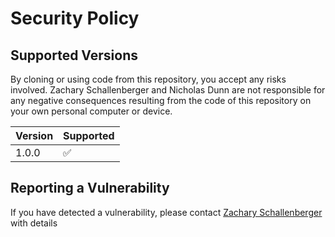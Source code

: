 # Security Policy

## Supported Versions

By cloning or using code from this repository, you accept any risks involved. Zachary Schallenberger and Nicholas Dunn are not responsible for any negative consequences resulting from the code of this repository on your own personal computer or device.

| Version | Supported          |
| ------- | ------------------ |
| 1.0.0   | :white_check_mark: |


## Reporting a Vulnerability

If you have detected a vulnerability, please contact [Zachary Schallenberger](mailto:zapps98@gmail.com) with details
